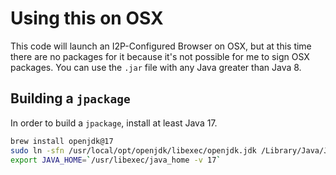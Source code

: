 Using this on OSX
=================

This code will launch an I2P-Configured Browser on OSX, but at this time
there are no packages for it because it's not possible for me to sign OSX
packages. You can use the `.jar` file with any Java greater than Java 8.

Building a `jpackage`
---------------------

In order to build a `jpackage`, install at least Java 17.

```sh
brew install openjdk@17 
sudo ln -sfn /usr/local/opt/openjdk/libexec/openjdk.jdk /Library/Java/JavaVirtualMachines/openjdk.jdk
export JAVA_HOME=`/usr/libexec/java_home -v 17`
```